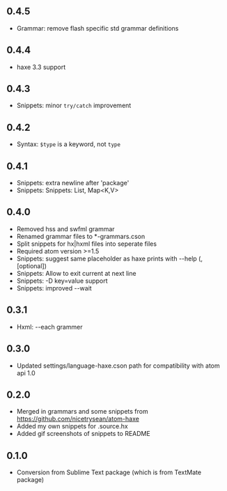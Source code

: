 ## 0.4.5
* Grammar: remove flash specific std grammar definitions

## 0.4.4
* haxe 3.3 support

## 0.4.3
* Snippets: minor `try/catch` improvement

## 0.4.2
* Syntax: `$type` is a keyword, not `type`

## 0.4.1
* Snippets: extra newline after 'package'
* Snippets: Snippets: List<T>, Map<K,V>

## 0.4.0
* Removed hss and swfml grammar
* Renamed grammar files to *-grammars.cson
* Split snippets for hx|hxml files into seperate files
* Required atom version >=1.5
* Snippets: suggest same placeholder as haxe prints with --help (<file>,[optional])
* Snippets: Allow to exit current at next line
* Snippets: -D key=value support
* Snippets: improved --wait

## 0.3.1
* Hxml: --each grammer

## 0.3.0
* Updated settings/language-haxe.cson path for compatibility with atom api 1.0

## 0.2.0
* Merged in grammars and some snippets from https://github.com/nicetrysean/atom-haxe
* Added my own snippets for .source.hx
* Added gif screenshots of snippets to README

## 0.1.0
* Conversion from Sublime Text package (which is from TextMate package)
